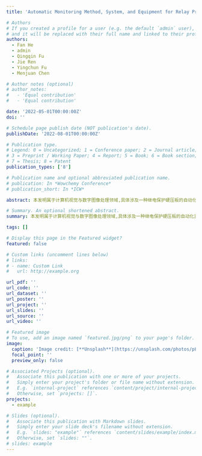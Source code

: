 ```yaml
---
title: 'Automatic Monitoring Method, System, and Equipment for Relay Protection Hard Pressure Plate'

# Authors
# If you created a profile for a user (e.g. the default `admin` user), write the username (folder name) here
# and it will be replaced with their full name and linked to their profile.
authors:
  - Fan He
  - admin
  - Qingqin Fu
  - Jie Ren
  - Yingchun Fu
  - Menjuan Chen

# Author notes (optional)
# author_notes:
#   - 'Equal contribution'
#   - 'Equal contribution'

date: '2022-05-01T00:00:00Z'
doi: ''

# Schedule page publish date (NOT publication's date).
publishDate: '2022-08-01T00:00:00Z'

# Publication type.
# Legend: 0 = Uncategorized; 1 = Conference paper; 2 = Journal article;
# 3 = Preprint / Working Paper; 4 = Report; 5 = Book; 6 = Book section;
# 7 = Thesis; 8 = Patent
publication_types: ['8']

# Publication name and optional abbreviated publication name.
# publication: In *Wowchemy Conference*
# publication_short: In *ICW*

abstract: 本发明属于计算机视觉与数字图像处理领域,具体涉及一种继电保护硬压板的自动化监测方法、系统、设备,旨在解决传统继电保护硬压板监测方案费时费力,现有自动化监测方案又无法实现完全自动化监测的问题。本方法包括：获取待监测硬压板的阵列图像；对图像进行硬压板识别检测；将硬压板的坐标转换到参数空间并滤波处理,获取局部峰值点；对各局部峰值点的纵坐标聚类并排序；对各组聚类结果内的坐标逐项做差并计算均值；获取坐标数为第一数量的聚类结果并计算纵坐标的平均值；计算其余各组聚类结果的纵坐标的平均值；组成各硬压板的新的检测结果,完成自动化监测。本发明解决了传统监测方式费时费力,现有自动化监测无法完全自动化监测的问题。

# Summary. An optional shortened abstract.
summary: 本发明属于计算机视觉与数字图像处理领域,具体涉及一种继电保护硬压板的自动化监测方法、系统、设备,旨在解决传统继电保护硬压板监测方案费时费力,现有自动化监测方案又无法实现完全自动化监测的问题。

tags: []

# Display this page in the Featured widget?
featured: false

# Custom links (uncomment lines below)
# links:
# - name: Custom Link
#   url: http://example.org

url_pdf: ''
url_code: ''
url_dataset: ''
url_poster: ''
url_project: ''
url_slides: ''
url_source: ''
url_video: ''

# Featured image
# To use, add an image named `featured.jpg/png` to your page's folder.
image:
  caption: 'Image credit: [**Unsplash**](https://unsplash.com/photos/pLCdAaMFLTE)'
  focal_point: ''
  preview_only: false

# Associated Projects (optional).
#   Associate this publication with one or more of your projects.
#   Simply enter your project's folder or file name without extension.
#   E.g. `internal-project` references `content/project/internal-project/index.md`.
#   Otherwise, set `projects: []`.
projects:
  - example

# Slides (optional).
#   Associate this publication with Markdown slides.
#   Simply enter your slide deck's filename without extension.
#   E.g. `slides: "example"` references `content/slides/example/index.md`.
#   Otherwise, set `slides: ""`.
# slides: example
---
```


<!-- {{% callout note %}}
Click the _Cite_ button above to demo the feature to enable visitors to import publication metadata into their reference management software.
{{% /callout %}}

{{% callout note %}}
Create your slides in Markdown - click the _Slides_ button to check out the example.
{{% /callout %}}

Supplementary notes can be added here, including [code, math, and images](https://wowchemy.com/docs/writing-markdown-latex/). -->
